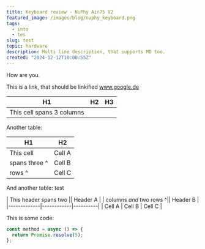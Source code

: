 ```yaml
---
title: Keyboard review - NuPhy Air75 V2
featured_image: /images/blog/nuphy_keyboard.png
tags:
  - into
  - tes
slug: test
topic: hardware
description: Multi line description, that supports MD too.
created: "2024-12-12T10:00:55Z"
---
```


How are you.

This is a link, that should be linkified www.google.de

| H1                        | H2  | H3  |
| ------------------------- | --- | --- |
| This cell spans 3 columns |     |     |

Another table:

| H1            | H2     |
| ------------- | ------ |
| This cell     | Cell A |
| spans three ^ | Cell B |
| rows ^        | Cell C |

And another table: test

| This header spans two || Header A |
| columns _and_ two rows ^|| Header B |
|-------------|------------|----------|
| Cell A | Cell B | Cell C |

This is some code:

```ts
const method = async () => {
  return Promise.resolve(5);
};
```
